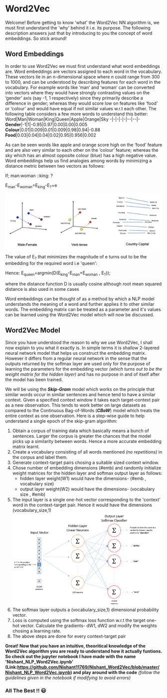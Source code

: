# Word2Vec
Welcome! Before getting to know 'what' the Word2Vec NN algorithm is, we must first understand the 'why' behind it i.e. its purpose. The following description answers just that by introducing to you the concept of word embeddings. So stick around!
## Word Embeddings
In order to use Word2Vec we must first understand what word embeddings are. Word embeddings are vectors assigned to each word in the vocabulary. These vectors lie in an n-dimensional space where n could range from 300 to 1000, and can be understood by  describing features for each word in the vocabulary.</b>
For example words like ‘man’ and ‘woman’ can be converted into vectors where they would have strongly contrasting values on the ‘gender’ axis  (say -1, 1 respectively) since they primarily describe a difference in gender; whereas they would score low on features like ‘food’ or ‘colour’ and would have equal if not similar values w.r.t each other. The following table considers a few more words to understand this better:</b>
Word|Man|Woman|King|Queen|Apple|Orange|Sky
-|-|-|-|-|--|--|-
**Gender**|-1|1|-0.95|0.97|0.00|0.00|0.005
**Colour**|0.01|0.009|0.01|0.009|0.98|0.94|-0.88
**Food**|0.03|0.04|0.04|0.02|0.95|0.956|0.002</b>

As can be seen words like apple and orange score high on the ‘food’ feature and are also very similar to each other on the ‘colour’ feature; whereas the sky which has an almost opposite colour (blue) has a high negative value.
Word embeddings help us find analogies among words by minimizing a distance metric between two vectors as follows:</b>

If;  man:woman ::king: ?</b>

E<sub>man</sub>-E<sub>woman</sub>=E<sub>king</sub>-E<sub>?</sub>+e </b>

![](https://github.com/Nishant11769/Nishant_Word2Vec/blob/master/analogy.png)

The value of E<sub>?</sub> that minimizes the magnitude of e turns out to be the embedding for the required word i.e 'queen':</b>

Hence: E<sub>queen</sub>=argmin(D(E<sub>king</sub>-E<sub>man</sub>+E<sub>woman</sub> , E<sub>?</sub>)); </b>

where the distance function D is usually cosine although root mean squared distance is also used in some cases</b>

Word embeddings can be thought of as a method by which a NLP model understands the meaning of a word and further applies it to other similar words. The embedding matrix can be treated as a parameter and it's values can be learned using the Word2Vec model which will now be discussed.</b>

## Word2Vec Model
Since you have understood the reason to why we use Word2Vec, I shall now explain to you what it exactly is. In simple terms it is shallow
2-layered neural network model that helps us construct the embedding matrix. However it differs from a regular neural network in the sense
that the outputs returned by the softmax layer are used only for the purpose of learning the parameters for the embedding vector *(which turns
out to be the weight matrix for the hidden layer)* and has no purpose in and of itself after the model has been trained.</b>

We will be using the _**Skip-Gram**_ model which works on the principle that similar words occur in similar sentences and hence tend to have a similar
context. Given a specified context window it takes each target-context pair as a new observation. This tends to work better on large datasets as compared
to the Continuous Bag-of-Words (_**CBoW**_) model which treats the entire context as one observation. 
Here is a step-wise guide to help understand a single epoch of the skip-gram algorithm:</b>

1. Obtain a corpus of training data which basically means a bunch of sentences. Larger the corpus is greater the chances that the model picks up a
similarity between words. Hence a more accurate embedding matrix learnt.</b>
2. Create a vocabulary consisting of all words mentioned _(no repetitions)_ in the corpus and label them.</b>
3. Generate context-target pairs chosing a suitable sized context window.</b>
4. Chose number of embedding dimensions  (#emb) and randomly initialize weight matrices for the hidden layer and softmax output layer as follows:
    * hidden layer weight(W1) would have the dimensions- (#emb , vocabulary size)
    * output layer weight(W2) would have the dimensions- (vocabulary size , #emb)</b>
5. The input layer is a single one-hot vector corresponding to the 'context' word in the context-target pair. Hence it would have the dimensions (vocabulary_size,1)
![](https://github.com/Nishant11769/Nishant_Word2Vec/blob/master/Architecture.png)
6. The softmax layer outputs a (vocabulary_size,1) dimensional probability vector.</b>
7. Loss is computed using the softmax loss function w.r.t the target one-hot vector. Calculate the gradients- dW1, dW2 and modify the weights chosing a learning rate. </b>
8. The above steps are done for every context-target pair

**Great! Now that you have an intuitive, theoritical knowledge of the Word2Vec algorithm you are ready to understand
how it actually funtions. So check out the jupyter notebook I have made with the name 'Nishant_NLP_Word2Vec.ipynb' (Link:https://github.com/Nishant11769/Nishant_Word2Vec/blob/master/Nishant_NLP_Word2Vec.ipynb) and play around with the code** _(follow the guidelines given in the notebook if modifying to avoid errors)_</b></b>

### All The Best !! :smiley:
